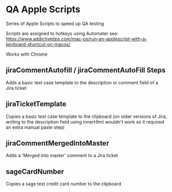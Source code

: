 # QA Apple Scripts

Series of Apple Scripts to speed up QA testing

Scripts are assigned to hotkeys using Automater see: https://www.addictivetips.com/mac-os/run-an-applescript-with-a-keyboard-shortcut-on-macos/

Works with Chrome

## jiraCommentAutofill / jiraCommentAutoFill Steps
Adds a basic test case template to the description or comment field of a Jira ticket

## jiraTicketTemplate
Copies a basic test case template to the clipboard (on older versions of Jira, writing to the description field using innerHtml wouldn't work so it required an extra manual paste step)

## jiraCommentMergedIntoMaster
Adds a 'Merged into master' comment to a Jira ticket 

## sageCardNumber
Copies a sage test credit card number to the clipboard